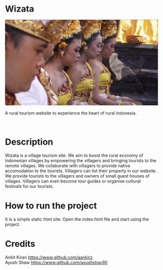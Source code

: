 # Wizata
![Wisata](https://github.com/Aankirz/Tourism-website/blob/main/img2.png)
<p>A rural tourism website to experience the heart of rural indonesia.</p>
<br>

# Description
Wizata is a village tourism site. We aim to boost the rural economy of Indonesian villages by empowering the villagers and bringing tourists to the remote villages. We collaborate with villagers to provide native accomodation to the tourists. Villagers can list their property in our website. We provide tourists to the villagers and owners of small guest houses of villages. Villagers can even become tour guides or organise cultural festivals for our tourists.

# How to run the project
It is a simple static html site. Open the index.html file and start using the project.

# Credits
Ankit Kiran https://www.github.com/aankirz
<br>
Ayush Shaw https://www.github.com/ayushshay90
<br>
